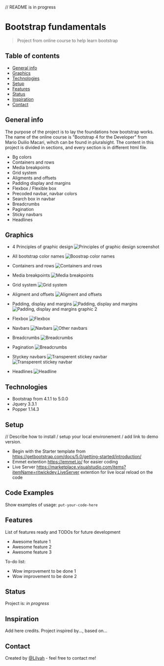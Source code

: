 // README is in progress

# Bootstrap fundamentals
> Project from online course to help learn bootstrap

## Table of contents
* [General info](#general-info)
* [Graphics](#graphics)
* [Technologies](#technologies)
* [Setup](#setup)
* [Features](#features)
* [Status](#status)
* [Inspiration](#inspiration)
* [Contact](#contact)

## General info
The purpose of the project is to lay the foundations how bootstrap works.
The name of the online course is "Bootstrap 4 for the Developer" from Mario Duilio Macari, wihch can be found in pluralsight.
The content in this project is divided in sections, and every section is in different html file.
* Bg colors
* Containers and rows
* Media breakpoints
* Grid system
* Aligments and offsets
* Padding display and margins
* Flexbox / Flexible box
* Precoded navbar, navbar colors
* Search box in navbar
* Breadcrumbs
* Pagination
* Sticky navbars
* Headlines


## Graphics
* 4 Principles of graphic design
![Principles of graphic design screenshot](./img/4_principles_of_graphic_design.png)

* All bootstrap color names
![Boostrap color names](./img/all_the_bootstrap_color_names.png)

* Containers and rows
![Containers and rows](./img/containers_and_rows.png)

* Media breakpoints
![Media breakpoints](./img/media_breakpoints_bs4.png)

* Grid system
![Grid system](./img/grid_system.png)

* Aligment and offsets
![Aligment and offsets](./img/aligment_and_offsets.png)

* Padding, display and margins
![Padding, display and margins](./img/margins_and_paddings_bs4.png)
![Padding, display and margins graphic 2](./img/padding_display_and_margins_2.png)

* Flexbox
![Flexbox](./img/flexboxes.png)

* Navbars
![Navbars](./img/navbar.png)
![Other navbars](./img/other_navbars.png)

* Breadcrumbs
![Breadcrumbs](./img/breadcrumbs.png)

* Pagination
![Breadcrumbs](./img/pagination.png)

* Styckey navbars
![Transperent stickey navbar](./img/stickey_navbar_transparent.png)
![Transperent stickey navbar](./img/stickey_navbar_animated.png)

* Headlines
![Headline](./img/headlines.png)


## Technologies
* Bootstrap from 4.1.1 to 5.0.0
* Jquery 3.3.1
* Popper 1.14.3

## Setup
// Describe how to install / setup your local environement / add link to demo version.
* Begin with the Starter template from https://getbootstrap.com/docs/5.0/getting-started/introduction/
* Emmet extention https://emmet.io/ for easier coding
* Live Server https://marketplace.visualstudio.com/items?itemName=ritwickdey.LiveServer extention for live local reload on the code 


## Code Examples
Show examples of usage:
`put-your-code-here`

## Features
List of features ready and TODOs for future development
* Awesome feature 1
* Awesome feature 2
* Awesome feature 3

To-do list:
* Wow improvement to be done 1
* Wow improvement to be done 2

## Status
Project is: _in progress_

## Inspiration
Add here credits. Project inspired by..., based on...

## Contact
Created by [@Lilyah](https://github.com/Lilyah) - feel free to contact me!